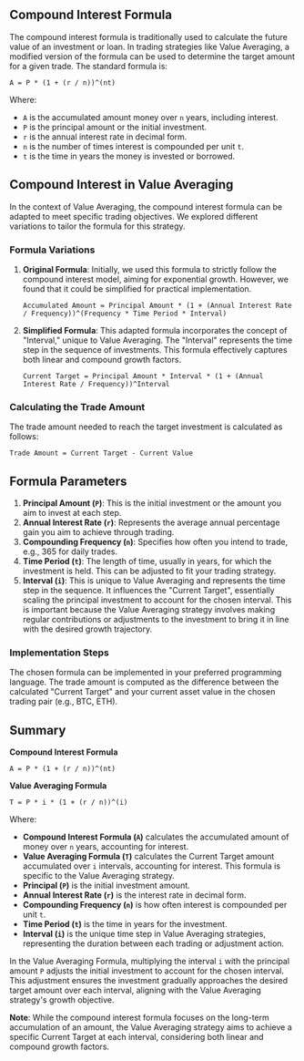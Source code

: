 ## Compound Interest Formula

The compound interest formula is traditionally used to calculate the future
value of an investment or loan. In trading strategies like Value Averaging, a
modified version of the formula can be used to determine the target amount for a
given trade. The standard formula is:

```
A = P * (1 + (r / n))^(nt)
```

Where:

- `A` is the accumulated amount money over `n` years, including interest.
- `P` is the principal amount or the initial investment.
- `r` is the annual interest rate in decimal form.
- `n` is the number of times interest is compounded per unit `t`.
- `t` is the time in years the money is invested or borrowed.

## Compound Interest in Value Averaging

In the context of Value Averaging, the compound interest formula can be adapted
to meet specific trading objectives. We explored different variations to tailor
the formula for this strategy.

### Formula Variations

1. **Original Formula**: Initially, we used this formula to strictly follow the
   compound interest model, aiming for exponential growth. However, we found
   that it could be simplified for practical implementation.

   ```
   Accumulated Amount = Principal Amount * (1 + (Annual Interest Rate / Frequency))^(Frequency * Time Period * Interval)
   ```

2. **Simplified Formula**: This adapted formula incorporates the concept of
   "Interval," unique to Value Averaging. The "Interval" represents the time
   step in the sequence of investments. This formula effectively captures both
   linear and compound growth factors.

   ```
   Current Target = Principal Amount * Interval * (1 + (Annual Interest Rate / Frequency))^Interval
   ```

### Calculating the Trade Amount

The trade amount needed to reach the target investment is calculated as follows:

```
Trade Amount = Current Target - Current Value
```

## Formula Parameters

1. **Principal Amount (`P`)**: This is the initial investment or the amount you
   aim to invest at each step.
2. **Annual Interest Rate (`r`)**: Represents the average annual percentage gain
   you aim to achieve through trading.
3. **Compounding Frequency (`n`)**: Specifies how often you intend to trade,
   e.g., 365 for daily trades.
4. **Time Period (`t`)**: The length of time, usually in years, for which the
   investment is held. This can be adjusted to fit your trading strategy.
5. **Interval (`i`)**: This is unique to Value Averaging and represents the time
   step in the sequence. It influences the "Current Target", essentially scaling
   the principal investment to account for the chosen interval. This is
   important because the Value Averaging strategy involves making regular
   contributions or adjustments to the investment to bring it in line with the
   desired growth trajectory.

### Implementation Steps

The chosen formula can be implemented in your preferred programming language.
The trade amount is computed as the difference between the calculated "Current
Target" and your current asset value in the chosen trading pair (e.g., BTC,
ETH).

## Summary

**Compound Interest Formula**

```
A = P * (1 + (r / n))^(nt)
```

**Value Averaging Formula**

```
T = P * i * (1 + (r / n))^(i)
```

Where:

- **Compound Interest Formula (`A`)** calculates the accumulated amount of money
  over `n` years, accounting for interest.
- **Value Averaging Formula (`T`)** calculates the Current Target amount
  accumulated over `i` intervals, accounting for interest. This formula is
  specific to the Value Averaging strategy.
- **Principal (`P`)** is the initial investment amount.
- **Annual Interest Rate (`r`)** is the interest rate in decimal form.
- **Compounding Frequency (`n`)** is how often interest is compounded per unit
  `t`.
- **Time Period (`t`)** is the time in years for the investment.
- **Interval (`i`)** is the unique time step in Value Averaging strategies,
  representing the duration between each trading or adjustment action.

In the Value Averaging Formula, multiplying the interval `i` with the principal
amount `P` adjusts the initial investment to account for the chosen interval.
This adjustment ensures the investment gradually approaches the desired target
amount over each interval, aligning with the Value Averaging strategy's growth
objective.

**Note**: While the compound interest formula focuses on the long-term
accumulation of an amount, the Value Averaging strategy aims to achieve a
specific Current Target at each interval, considering both linear and compound
growth factors.
